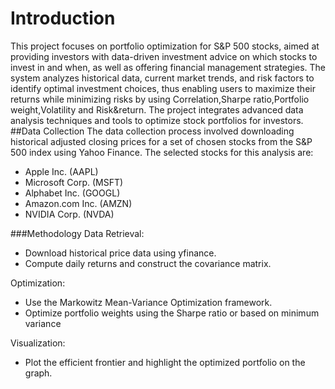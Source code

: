 # Introduction

This project focuses on portfolio optimization for S&P 500 stocks, aimed at providing investors with data-driven investment advice on which stocks to invest in and when, as well as offering financial management strategies. The system analyzes historical data, current market trends, and risk factors to identify optimal investment choices, thus enabling users to maximize their returns while minimizing risks by using Correlation,Sharpe ratio,Portfolio weight,Volatility and Risk&return. The project integrates advanced data analysis techniques and tools to optimize stock portfolios for investors.
##Data Collection
The data collection process involved downloading historical adjusted closing prices for a set of chosen stocks from the S&P 500 index using Yahoo Finance. The selected stocks for this analysis are:
- Apple Inc. (AAPL)
- Microsoft Corp. (MSFT)
- Alphabet Inc. (GOOGL)
- Amazon.com Inc. (AMZN)
- NVIDIA Corp. (NVDA)

###Methodology
Data Retrieval:

- Download historical price data using yfinance.
- Compute daily returns and construct the covariance matrix.

Optimization:

- Use the Markowitz Mean-Variance Optimization framework.
- Optimize portfolio weights using the Sharpe ratio or based on minimum variance

Visualization:

- Plot the efficient frontier and highlight the optimized portfolio on the graph.
